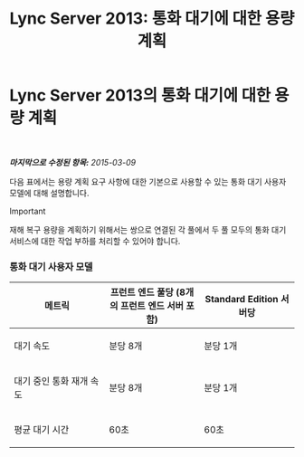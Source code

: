 ﻿---
title: 'Lync Server 2013: 통화 대기에 대한 용량 계획'
TOCTitle: 통화 대기에 대한 용량 계획
ms:assetid: 75520310-760a-4b1b-bcc1-4d724d13f87a
ms:mtpsurl: https://technet.microsoft.com/ko-kr/library/Gg416493(v=OCS.15)
ms:contentKeyID: 49304056
ms.date: 08/10/2015
mtps_version: v=OCS.15
ms.translationtype: HT
---

# Lync Server 2013의 통화 대기에 대한 용량 계획

 

_**마지막으로 수정된 항목:** 2015-03-09_

다음 표에서는 용량 계획 요구 사항에 대한 기본으로 사용할 수 있는 통화 대기 사용자 모델에 대해 설명합니다.


> [!IMPORTANT]
> 재해 복구 용량을 계획하기 위해서는 쌍으로 연결된 각 풀에서 두 풀 모두의 통화 대기 서비스에 대한 작업 부하를 처리할 수 있어야 합니다.



### 통화 대기 사용자 모델

<table>
<colgroup>
<col style="width: 33%" />
<col style="width: 33%" />
<col style="width: 33%" />
</colgroup>
<thead>
<tr class="header">
<th>메트릭</th>
<th>프런트 엔드 풀당 (8개의 프런트 엔드 서버 포함)</th>
<th>Standard Edition 서버당</th>
</tr>
</thead>
<tbody>
<tr class="odd">
<td><p>대기 속도</p></td>
<td><p>분당 8개</p></td>
<td><p>분당 1개</p></td>
</tr>
<tr class="even">
<td><p>대기 중인 통화 재개 속도</p></td>
<td><p>분당 8개</p></td>
<td><p>분당 1개</p></td>
</tr>
<tr class="odd">
<td><p>평균 대기 시간</p></td>
<td><p>60초</p></td>
<td><p>60초</p></td>
</tr>
</tbody>
</table>

